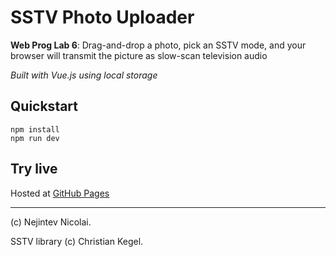 # SSTV Photo Uploader 

**Web Prog Lab 6**: Drag-and-drop a photo, pick an SSTV mode, and your browser will transmit the picture as slow-scan television audio

*Built with Vue.js using local storage*

## Quickstart

```shell
npm install
npm run dev 
```

## Try live

Hosted at [GitHub Pages](https://niksays.github.io/tum-web-lab6/)

---

(c) Nejintev Nicolai. 

SSTV library (c) Christian Kegel.
